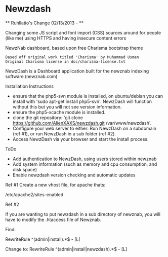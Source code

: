 Newzdash
========

** Ruhllatio's Change 02/13/2013 - **

Changing some JS script and font import (CSS) sources around for people (like me) using HTTPS and having insecure content errors


NewzNab dashboard, based upon free Charisma bootstrap theme
	
    Based off original work titled 'Charisma' by Muhammad Usman
    Original Charisma license in doc/charisma-license.txt


NewzDash is a Dashboard application built for the newznab indexing software (newznab.com)

Installation Instructions

- ensure that the php5-svn module is installed, on ubuntu/debian you can install with 'sudo apt-get install php5-svn'. NewzDash will
  function without this but you will not see version information.
- ensure the php5-xcache module is installed.
- clone the git repository: 'git clone https://github.com/AlienXAXS/newzdash.git /var/www/newzdash'.
- Configure your web server to either: Run NewzDash on a subdomain (ref #1), or run NewzDash in a sub folder (ref #2).
- Access NewzDash via your browser and start the install process.


ToDo
- Add authentication to NewzDash, using users stored within newznab
- Add system information (such as memory and cpu consumption, and disk space)
- Enable newzdash version checking and automatic updates

Ref #1
Create a new vhost file, for apache thats:

/etc/apache2/sites-enabled

Ref #2

If you are wanting to put newzdash in a sub directory of newznab, you will have to modify the .htaccess file of Newznab.

Find:

RewriteRule ^(admin|install).*$ - [L]

Change to:
RewriteRule ^(admin|install|newzdash).*$ - [L]
